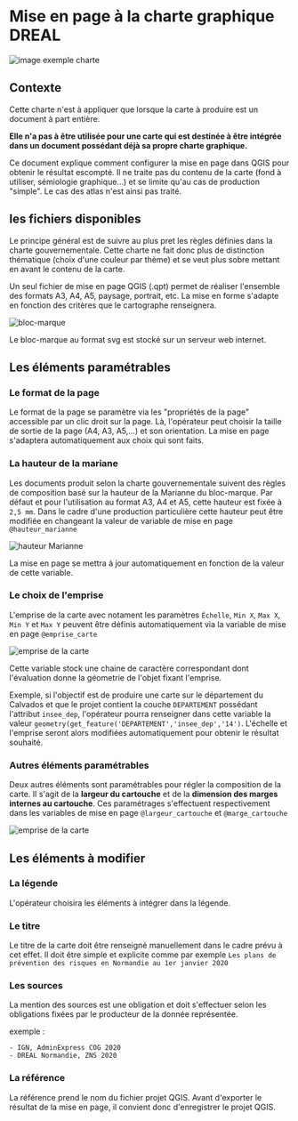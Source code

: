 # Mise en page à la charte graphique DREAL

![image exemple charte](/img/image4.jpg)

## Contexte

Cette charte n'est à appliquer que lorsque la carte à produire est un document à part entière.

**Elle n'a pas à être utilisée pour une carte qui est destinée à être intégrée dans un document possédant déjà sa propre charte graphique.**

Ce document explique comment configurer la mise en page dans QGIS pour obtenir le résultat escompté. Il ne traite pas du contenu de la carte (fond à utiliser, sémiologie graphique...) et se limite qu'au cas de production "simple". Le cas des atlas n'est ainsi pas traité.

## les fichiers disponibles

Le principe général est de suivre au plus pret les règles définies dans la charte gouvernementale. Cette charte ne fait donc plus de distinction thématique (choix d'une couleur par thème) et se veut plus sobre mettant en avant le contenu de la carte.

Un seul fichier de mise en page QGIS (.qpt) permet de réaliser l'ensemble des formats A3, A4, A5, paysage, portrait, etc. La mise en forme s'adapte en fonction des critères que le cartographe renseignera.

![bloc-marque](img/norm.svg)

Le bloc-marque au format svg est stocké sur un serveur web internet.

## Les éléments paramétrables

### Le format de la page

Le format de la page se paramètre via les "propriétés de la page" accessible par un clic droit sur la page.
Là, l'opérateur peut choisir la taille de sortie de la page (A4, A3, A5,...) et son orientation.
La mise en page s'adaptera automatiquement aux choix qui sont faits.

### La hauteur de la mariane

Les documents produit selon la charte gouvernementale suivent des règles de composition basé sur la hauteur de la Marianne du bloc-marque. Par défaut et pour l'utilisation au format A3, A4 et A5, cette hauteur est fixée à `2,5 mm`. Dans le cadre d'une production particulière cette hauteur peut être modifiée en changeant la valeur de variable de mise en page `@hauteur_marianne`

![hauteur Marianne](img/image1.jpg)

La mise en page se mettra à jour automatiquement en fonction de la valeur de cette variable.

### Le choix de l'emprise

L'emprise de la carte avec notament les paramètres `Échelle`, `Min X`, `Max X`, `Min Y` et `Max Y` peuvent être définis automatiquement via la variable de mise en page `@emprise_carte`

![emprise de la carte](img/image2.jpg)

Cette variable stock une chaine de caractère correspondant dont l'évaluation donne la géometrie de l'objet fixant l'emprise. 

Exemple, si l'objectif est de produire une carte sur le département du Calvados et que le projet contient la couche `DEPARTEMENT` possédant l'attribut `insee_dep`, l'opérateur pourra renseigner dans cette variable la valeur `geometry(get_feature('DEPARTEMENT','insee_dep','14')`. L'échelle et l'emprise seront alors modifiées automatiquement pour obtenir le résultat souhaité.

### Autres éléments paramétrables

Deux autres éléments sont paramétrables pour régler la composition de la carte. Il s'agit de la **largeur du cartouche** et de la **dimension des marges internes au cartouche**. Ces paramétrages s'effectuent respectivement dans les variables de mise en page `@largeur_cartouche` et `@marge_cartouche`

![emprise de la carte](img/image3.jpg)

## Les éléments à modifier

### La légende

L'opérateur choisira les éléments à intégrer dans la légende.

### Le titre

Le titre de la carte doit être renseigné manuellement dans le cadre prévu à cet effet. Il doit être simple et explicite comme par exemple `Les plans de prévention des risques en Normandie au 1er janvier 2020`

### Les sources

La mention des sources est une obligation et doit s'effectuer selon les obligations fixées par le producteur de la donnée représentée.

exemple :

```
- IGN, AdminExpress COG 2020
- DREAL Normandie, ZNS 2020
```

### La référence

La référence prend le nom du fichier projet QGIS. Avant d'exporter le résultat de la mise en page, il convient donc d'enregistrer le projet QGIS.